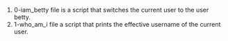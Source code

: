 1) 0-iam_betty file is a script that switches the current user to the user betty.
2) 1-who_am_i file a script that prints the effective username of the current user.
